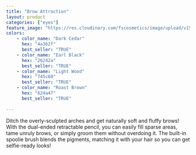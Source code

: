 ```yaml
---
title: "Brow Attraction"
layout: product
categories: ["eyes"]
feature_image: "https://res.cloudinary.com/fscosmetics/image/upload/v1540251425/gel_brow.jpg"
colors:
    - color_name: "Dark Cedar"
      hex: "4a362f"
      best_seller: "TRUE"
    - color_name: "Earl Black"
      hex: "26242a"
      best_seller: "TRUE"    
    - color_name: "Light Wood"
      hex: "745c60"
      best_seller: "TRUE"
    - color_name: "Roast Brown"
      hex: "624a47"
      best_seller: "TRUE"    
   
---
```

Ditch the overly-sculpted arches and get naturally soft and fluffy brows! With the dual-ended retractable pencil, you can easily fill sparse areas, tame unruly brows, or simply groom them without overdoing it. The built-in spoolie brush blends the pigments, matching it with your hair so you can get selfie-ready looks!
